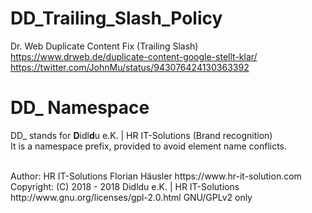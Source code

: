 # DD_Trailing_Slash_Policy

Dr. Web Duplicate Content Fix (Trailing Slash)
https://www.drweb.de/duplicate-content-google-stellt-klar/<br>
https://twitter.com/JohnMu/status/943076424130363392<br>

# DD_ Namespace
DD_ stands for  **D**idl**d**u e.K. | HR IT-Solutions (Brand recognition)                   <br>
It is a namespace prefix, provided to avoid element name conflicts.

<br>
Author: HR IT-Solutions Florian Häusler https://www.hr-it-solution.com                      <br>
Copyright: (C) 2018 - 2018 Didldu e.K. | HR IT-Solutions                                    <br>
http://www.gnu.org/licenses/gpl-2.0.html GNU/GPLv2 only
